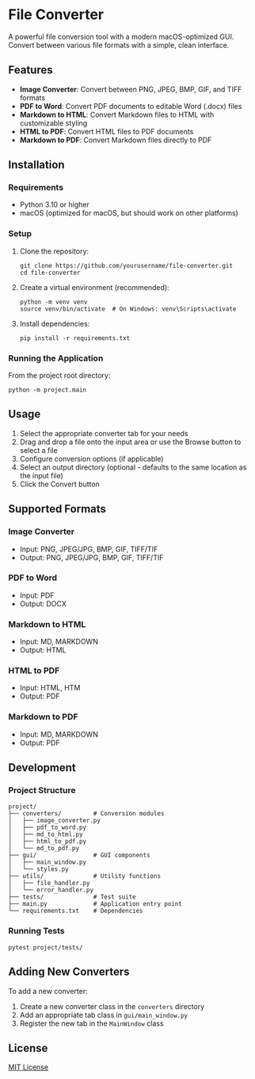 # File Converter

A powerful file conversion tool with a modern macOS-optimized GUI. Convert between various file formats with a simple, clean interface.

## Features

- **Image Converter**: Convert between PNG, JPEG, BMP, GIF, and TIFF formats
- **PDF to Word**: Convert PDF documents to editable Word (.docx) files
- **Markdown to HTML**: Convert Markdown files to HTML with customizable styling
- **HTML to PDF**: Convert HTML files to PDF documents
- **Markdown to PDF**: Convert Markdown files directly to PDF

## Installation

### Requirements

- Python 3.10 or higher
- macOS (optimized for macOS, but should work on other platforms)

### Setup

1. Clone the repository:
   ```
   git clone https://github.com/yourusername/file-converter.git
   cd file-converter
   ```

2. Create a virtual environment (recommended):
   ```
   python -m venv venv
   source venv/bin/activate  # On Windows: venv\Scripts\activate
   ```

3. Install dependencies:
   ```
   pip install -r requirements.txt
   ```

### Running the Application

From the project root directory:

```
python -m project.main
```

## Usage

1. Select the appropriate converter tab for your needs
2. Drag and drop a file onto the input area or use the Browse button to select a file
3. Configure conversion options (if applicable)
4. Select an output directory (optional - defaults to the same location as the input file)
5. Click the Convert button

## Supported Formats

### Image Converter
- Input: PNG, JPEG/JPG, BMP, GIF, TIFF/TIF
- Output: PNG, JPEG/JPG, BMP, GIF, TIFF/TIF

### PDF to Word
- Input: PDF
- Output: DOCX

### Markdown to HTML
- Input: MD, MARKDOWN
- Output: HTML

### HTML to PDF
- Input: HTML, HTM
- Output: PDF

### Markdown to PDF
- Input: MD, MARKDOWN
- Output: PDF

## Development

### Project Structure

```
project/
├── converters/         # Conversion modules
│   ├── image_converter.py
│   ├── pdf_to_word.py
│   ├── md_to_html.py
│   ├── html_to_pdf.py
│   └── md_to_pdf.py
├── gui/                # GUI components
│   ├── main_window.py
│   └── styles.py
├── utils/              # Utility functions
│   ├── file_handler.py
│   └── error_handler.py
├── tests/              # Test suite
├── main.py             # Application entry point
└── requirements.txt    # Dependencies
```

### Running Tests

```
pytest project/tests/
```

## Adding New Converters

To add a new converter:

1. Create a new converter class in the `converters` directory
2. Add an appropriate tab class in `gui/main_window.py`
3. Register the new tab in the `MainWindow` class

## License

[MIT License](LICENSE) 